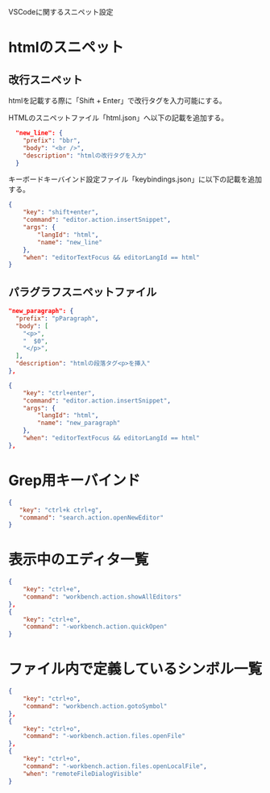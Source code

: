VSCodeに関するスニペット設定

# htmlのスニペット

## 改行スニペット
htmlを記載する際に「Shift + Enter」で改行タグを入力可能にする。<br />

HTMLのスニペットファイル「html.json」へ以下の記載を追加する。

````json
  "new_line": {
    "prefix": "bbr",
    "body": "<br />",
    "description": "htmlの改行タグを入力"
  }
````

キーボードキーバインド設定ファイル「keybindings.json」に以下の記載を追加する。
````json
{
    "key": "shift+enter",
    "command": "editor.action.insertSnippet",
    "args": {
        "langId": "html",
        "name": "new_line"
    },
    "when": "editorTextFocus && editorLangId == html"
}
````

## パラグラフスニペットファイル
````json
"new_paragraph": {
  "prefix": "pParagraph",
  "body": [
    "<p>",
    "  $0",
    "</p>",
  ],
  "description": "htmlの段落タグ<p>を挿入"
},
````

````json
{
    "key": "ctrl+enter",
    "command": "editor.action.insertSnippet",
    "args": {
        "langId": "html",
        "name": "new_paragraph"
    },
    "when": "editorTextFocus && editorLangId == html"
},
````


# Grep用キーバインド
 ````json
{
    "key": "ctrl+k ctrl+g",
    "command": "search.action.openNewEditor"
}
 ````

# 表示中のエディタ一覧

````json
{
    "key": "ctrl+e",
    "command": "workbench.action.showAllEditors"
},
{
    "key": "ctrl+e",
    "command": "-workbench.action.quickOpen"
}
````

# ファイル内で定義しているシンボル一覧

````json
{
    "key": "ctrl+o",
    "command": "workbench.action.gotoSymbol"
},
{
    "key": "ctrl+o",
    "command": "-workbench.action.files.openFile"
},
{
    "key": "ctrl+o",
    "command": "-workbench.action.files.openLocalFile",
    "when": "remoteFileDialogVisible"
}
````



